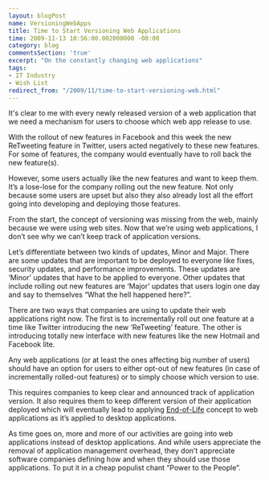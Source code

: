 ```yaml
---
layout: blogPost
name: VersioningWebApps
title: Time to Start Versioning Web Applications
time: 2009-11-13 10:56:00.002000000 -08:00
category: blog
commentsSection: 'true'
excerpt: "On the constantly changing web applications"
tags:
- IT Industry
- Wish List
redirect_from: "/2009/11/time-to-start-versioning-web.html"
---
```

It's clear to me with every newly released version of a web application that we need a mechanism for users to choose which web app release to use.

With the rollout of new features in Facebook and this week the new ReTweeting feature in Twitter, users acted negatively to these new features. For some of features, the company would eventually have to roll back the new feature(s).

However, some users actually like the new features and want to keep them. It’s a lose-lose for the company rolling out the new feature. Not only because some users are upset but also they also already lost all the effort going into developing and deploying those features.

From the start, the concept of versioning was missing from the web, mainly because we were using web sites. Now that we’re using web applications, I don’t see why we can’t keep track of application versions.

Let’s differentiate between two kinds of updates, Minor and Major. There are some updates that are important to be deployed to everyone like fixes, security updates, and performance improvements. These updates are ‘Minor’ updates that have to be applied to everyone. Other updates that include rolling out new features are ‘Major’ updates that users login one day and say to themselves “What the hell happened here?”.

There are two ways that companies are using to update their web applications right now. The first is to incrementally roll out one feature at a time like Twitter introducing the new ‘ReTweeting’ feature. The other is introducing totally new interface with new features like the new Hotmail and Facebook lite.

Any web applications (or at least the ones affecting big number of users) should have an option for users to either opt-out of new features (in case of incrementally rolled-out features) or to simply choose which version to use.

This requires companies to keep clear and announced track of application version. It also requires them to keep different version of their application deployed which will eventually lead to applying [End-of-Life](http://en.wikipedia.org/wiki/End-of-life_%28product%29) concept to web applications as it’s applied to desktop applications.

As time goes on, more and more of our activities are going into web applications instead of desktop applications. And while users appreciate the removal of application management overhead, they don’t appreciate software companies defining how and when they should use those applications. To put it in a cheap populist chant “Power to the People”.
